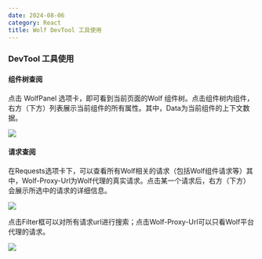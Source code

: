 ```yaml
---
date: 2024-08-06
category: React
title: Wolf DevTool 工具使用
---
```


### DevTool 工具使用

#### 组件树查阅

点击 WolfPanel 选项卡，即可看到当前页面的Wolf 组件树。点击组件树内组件，右方（下方）列表展示当前组件的所有属性。其中，Data为当前组件的上下文数据。

![](/images/devtool1.png)

#### 请求查阅

在Requests选项卡下，可以查看所有Wolf相关的请求（包括Wolf组件请求等）其中，Wolf-Proxy-Url为Wolf代理的真实请求。点击某一个请求后，右方（下方）会展示所选中的请求的详细信息。

![](/images/devtool2.png)

点击Filter框可以对所有请求url进行搜索；点击Wolf-Proxy-Url可以只看Wolf平台代理的请求。

![](/images/devtool3.png)